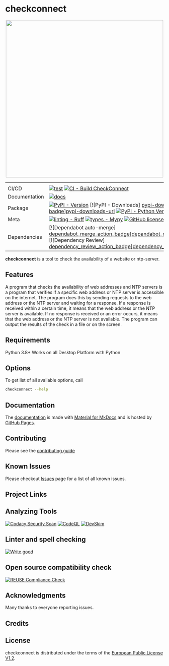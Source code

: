 # checkconnect

<div align="center">
<!-- markdownlint-disable MD034 -->
<img src="https://raw.githubusercontent/checkconnect/jmuelbert/main/docs/assets/images/logo.svg alt="checkconnect logo" width="500" role="img">

|               |                                                                                                                                                                                                 |
| ------------- | ----------------------------------------------------------------------------------------------------------------------------------------------------------------------------------------------- |
|               |                                                                                                                                                                                                 |
| CI/CD         | [![test][test-badge]][test-wf-url] [![CI - Build CheckConnect][ci-cd-badge]][ci-cd-wf-url]                                                                                                      |
| Documentation | [![docs][docs-badge]][docs-wf-url]                                                                                                                                                              |
| Package       | [![PyPI - Version][pypi-version-badge]][pypi-version-url] [![PyPI - Downloads] [pypi-downloads-badge]][pypi-downloads-url] [![PyPI - Python Version][python-version-badge]][python-version-url] |
| Meta          | [![linting - Ruff][ruff-badge]][ruff-url] [![types - Mypy][mypy-badge]][mypy-url] [![GitHub license][github_license_badge]][license]                                                            |
| Dependencies  | [![Dependabot auto-merge] [dependabot_merge_action_badge]][depandabot_merge_action] [![Dependency Review] [dependency_review_action_badge]][dependency_review_action]                           |
</div>

<!-- begin-short -->

**checkconnect** is a tool to check the availability of a website or ntp-server.

## Features

A program that checks the availability of web addresses and NTP servers is
a program that verifies if a specific web address or NTP server is
accessible on the internet. The program does this by sending requests to
the web address or the NTP server and waiting for a response. If a response
is received within a certain time, it means that the web address or the NTP
server is available. If no response is received or an error occurs, it
means that the web address or the NTP server is not available. The program
can output the results of the check in a file or on the screen.

## Requirements

Python 3.8+ Works on all Desktop Platform with Python


## Options

To get list of all available options, call

```bash
checkconnect --help
```

## Documentation

The [documentation][documentation-url] is made with [Material for MkDocs][mkdocs-material-url] and is hosted by [GitHub Pages][github-pages-doc-url].

## Contributing

Please see the [contributing guide][contribution_guide]

## Known Issues

Please checkout [Issues](https://github.com/jmuelbert/checkconnect/issues) page for a list of all known
issues.

## Project Links

## Analyzing Tools

[![Codacy Security Scan][codacy_action_badge]][codacy_action]
[![CodeQL][codeql_action_badge]][codeql_action]
[![DevSkim][devskim_action_badge]][devskim_action]

## Linter and spell checking

[![Write good][writegood_action_badge]][writegood_action]

## Open source compatibility check

[![REUSE Compliance Check][reuse_compliance_action_badge]][reuse_compliance_action]

## Acknowledgments

Many thanks to everyone reporting issues.

## Credits

## License

checkconnect is distributed under the terms of the
[European Public License V1.2][license].

<!-- readme-pypi-ignore-after -->

[test-badge]: https://github.com/jmuelbert/checkconnect/actions/workflows/test.yml/badge.svg
[test-wf-url]: https://github.com/jmuelbert/checkconnect/actions/workflows/test.yml
[ci-cd-badge]: https://github.com/jmuelbert/checkconnect/actions/workflows/ci.yml/badge.svg
[ci-cd-wf-url]: https://github.com/jmuelbert/checkconnect/actions/workflows/ci.yml
[docs-badge]: https://github.com/jmuelbert/checkconnect/actions/workflows/mkdocs-pages.yml/badge.svg
[docs-wf-url]: https://github.com/jmuelbert/checkconnect/actions/workflows/mkdocs-pages.yml
[pypi-version-badge]: https://img.shields.io/jmuelbert/v/checkconnect.svg?logo=pypi&label=PyPI&logoColor=gold
[pypi-version-url]: https://pypi.org/project/checkconnect/
[pypi-downloads-badge]: https://img.shields.io/jmuelbert/dm/checkconnect.svg?color=blue&label=Downloads&logo=pypi&logoColor=gold
[pypi-downloads-url]: https://github.com/jmuelbert/checkconnect
[python-version-badge]: https://img.shields.io/pypi/pyversions/hatch.svg?logo=python&label=Python&logoColor=gold
[python-version-url]: https://github.com/jmuelbert/checkconnect
[ruff-badge]: https://img.shields.io/endpoint?url=https://raw.githubusercontent.com/astral-sh/ruff/main/assets/badge/v2.json
[ruff-url]: https://github.com/astral-sh/ruff
[mypy-badge]: https://img.shields.io/badge/types-Mypy-blue.svg
[mypy-url]: https://github.com/python/mypy
[codacy_action]: https://app.codacy.com/gh/jmuelbert/checkconnect/dashboard?utm_source=gh&utm_medium=referral&utm_content=&utm_campaign=Badge_grade
[codacy_action_badge]: https://app.codacy.com/project/badge/Grade/5540e367f8564b249334da47b20a6953
[codeql_action]: https://github.com/jmuelbert/checkconnect/actions/workflows/codeql-analysis.yml
[codeql_action_badge]: https://github.com/jmuelbert/checkconnect/actions/workflows/codeql-analysis.yml/badge.svg
[contribution_guide]: https://github.com/jmuelbert/checkconnect/blob/main/.github/CONTRIBUTING.md
[depandabot_merge_action]: https://github.com/jmuelbert/checkconnect/actions/workflows/dependabot-merge.yml
[dependabot_merge_action_badge]: https://github.com/jmuelbert/checkconnect/actions/workflows/dependabot-merge.yml/badge.svg
[dependency_review_action]: https://github.com/jmuelbert/checkconnect/actions/workflows/dependency-review.yml
[dependency_review_action_badge]: https://github.com/jmuelbert/checkconnect/actions/workflows/dependency-review.yml/badge.svg
[devskim_action]: https://github.com/jmuelbert/checkconnect/actions/workflows/devskim-analysis.yml
[devskim_action_badge]: https://github.com/jmuelbert/checkconnect/actions/workflows/devskim-analysis.yml/badge.svg
[license]: https://joinup.ec.europa.eu/page/eupl-text-11-12
[github_license_badge]: https://img.shields.io/badge/license-EUPL-blue.svg
[reuse_compliance_action]: https://github.com/jmuelbert/checkconnect/actions/workflows/reuse-check.yml
[reuse_compliance_action_badge]: https://github.com/jmuelbert/checkconnect/actions/workflows/reuse-check.yml/badge.svg
[writegood_action]: https://github.com/jmuelbert/checkconnect/actions/workflows/write-good.yml
[writegood_action_badge]: https://github.com/jmuelbert/checkconnect/actions/workflows/write-good.yml/badge.svg
[documentation-url]: https://jmuelbert.github.io/checkconnect/
[mkdocs-material-url]: https://github.com/squidfunk/mkdocs-material
[github-pages-doc-url]: https://docs.github.com/en/pages
